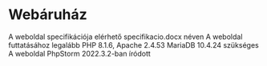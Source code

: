 # Webáruház

A weboldal specifikációja elérhető specifikacio.docx néven
A weboldal futtatásához legalább PHP 8.1.6, Apache 2.4.53 MariaDB 10.4.24 szükséges
A weboldal PhpStorm 2022.3.2-ban íródott
